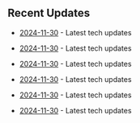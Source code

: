 

## Recent Updates
- [2024-11-30](https://github.com/coslynx/testing/blob/main/tweets/thread-resources-2024-11-30-c1cf80.md) - Latest tech updates

- [2024-11-30](https://github.com/coslynx/testing/blob/main/tweets/thread-resources-2024-11-30-0deb58.md) - Latest tech updates

- [2024-11-30](https://github.com/coslynx/testing/blob/main/tweets/thread-resources-2024-11-30-2e1cc1.md) - Latest tech updates

- [2024-11-30](https://github.com/coslynx/testing/blob/main/tweets/thread-resources-2024-11-30-53fbb7.md) - Latest tech updates

- [2024-11-30](https://github.com/coslynx/testing/blob/main/tweets/thread-resources-2024-11-30-3ccd3b.md) - Latest tech updates

- [2024-11-30](https://github.com/coslynx/testing/blob/main/tweets/thread-resources-2024-11-30-709ccd.md) - Latest tech updates
